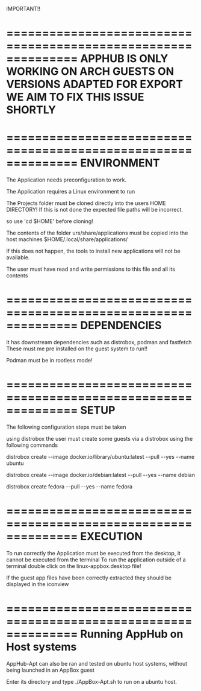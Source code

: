 IMPORTANT!!

==============================================================
                       APPHUB IS ONLY WORKING ON ARCH GUESTS 
                            ON VERSIONS ADAPTED FOR EXPORT 
                              WE AIM TO FIX THIS ISSUE SHORTLY
==============================================================

==============================================================
ENVIRONMENT
==============================================================

The Application needs preconfiguration to work.

The Application requires a Linux environment to run

The Projects folder must be cloned directly into the users HOME DIRECTORY!
If this is not done the expected file paths will be incorrect.

so use 'cd $HOME' before cloning!

The contents of the folder urs/share/applications must be copied into the host machines
 $HOME/.local/share/applications/ 

If this does not happen, the tools to install new applications will not be available.

The user must have read and write permissions to this file and all its contents

==============================================================
DEPENDENCIES
==============================================================

It has downstream dependencies such as distrobox, podman and fastfetch
These must me pre installed on the guest system to run!!

Podman must be in rootless mode!

==============================================================
SETUP
==============================================================

The following configuration steps must be taken

using distrobox the user must create some guests via a distrobox using the following commands

distrobox create --image docker.io/library/ubuntu:latest --pull --yes --name ubuntu

distrobox create --image docker.io/debian:latest --pull --yes --name debian

distrobox create fedora --pull --yes --name fedora

==============================================================
EXECUTION
==============================================================





To run correctly the Application must be executed from the desktop, it cannot be executed from the terminal
To run the application outside of a terminal double click on the linux-appbox.desktop file!

If the guest app files have been correctly extracted they should be displayed in the iconview

==============================================================
Running AppHub on Host systems
==============================================================

AppHub-Apt can also be ran and tested on ubuntu host systems, without being launched in an AppBox guest

Enter its directory and type ./AppBox-Apt.sh to run on a ubuntu host.
